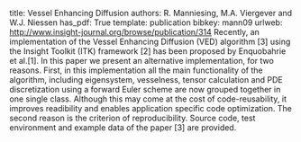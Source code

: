 title: Vessel Enhancing Diffusion
authors: R. Manniesing, M.A. Viergever and W.J. Niessen
has_pdf: True
template: publication
bibkey: mann09
urlweb: http://www.insight-journal.org/browse/publication/314
Recently, an implementation of the Vessel Enhancing Diffusion (VED) algorithm [3] using the Insight Toolkit (ITK) framework [2] has been proposed by Enquobahrie et al.[1]. In this paper we present an alternative implementation, for two reasons. First, in this implementation all the main functionality of the algorithm, including eigensystem, vesselness, tensor calculation and PDE discretization using a forward Euler scheme are now grouped together in one single class. Although this may come at the cost of code-reusability, it improves readibility and enables application specific code optimization. The second reason is the criterion of reproducibility. Source code, test environment and example data of the paper [3] are provided.

